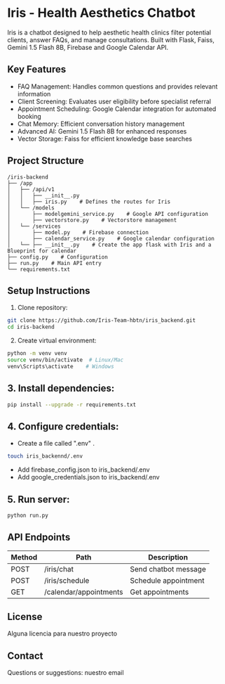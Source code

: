 # Iris - Health Aesthetics Chatbot

Iris is a chatbot designed to help aesthetic health clinics filter potential clients, answer FAQs, and manage consultations. Built with Flask, Faiss, Gemini 1.5 Flash 8B, Firebase and Google Calendar API.

## Key Features

- FAQ Management: Handles common questions and provides relevant information
- Client Screening: Evaluates user eligibility before specialist referral
- Appointment Scheduling: Google Calendar integration for automated booking
- Chat Memory: Efficient conversation history management
- Advanced AI: Gemini 1.5 Flash 8B for enhanced responses
- Vector Storage: Faiss for efficient knowledge base searches

## Project Structure

```
/iris-backend
├── /app
│   ├── /api/v1
│   │   ├── __init__.py
│   │   ├── iris.py    # Defines the routes for Iris
│   └── /models
│       ├── modelgemini_service.py    # Google API configuration
│       ├── vectorstore.py    # Vectorstore management
│   └── /services
│       ├── model.py    # Firebase connection
│       ├── calendar_service.py    # Google calendar configuration
│   └── ├── __init__.py    # Create the app flask with Iris and a Blueprint for calendar
├── config.py    # Configuration
├── run.py    # Main API entry
└── requirements.txt
```

## Setup Instructions

1. Clone repository:

```bash
git clone https://github.com/Iris-Team-hbtn/iris_backend.git
cd iris-backend
```

2. Create virtual environment:

```bash
python -m venv venv
source venv/bin/activate  # Linux/Mac
venv\Scripts\activate    # Windows
```

## 3. Install dependencies:

```bash
pip install --upgrade -r requirements.txt
```

## 4. Configure credentials:

- Create a file called ".env" .

```bash
touch iris_backennd/.env
```

- Add firebase_config.json to iris_backend/.env
- Add google_credentials.json to iris_backend/.env

## 5. Run server:

```bash
python run.py
```

## API Endpoints

| Method | Path | Description |
|--------|------|-------------|
| POST | /iris/chat | Send chatbot message |
| POST | /iris/schedule | Schedule appointment |
| GET | /calendar/appointments | Get appointments |     # Aun por implementar

## License

Alguna licencia para nuestro proyecto

## Contact

Questions or suggestions: nuestro email